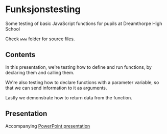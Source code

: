 # Funksjonstesting 
Some testing of basic JavaScript functions for pupils at Dreamthorpe High School

Check `www` folder for source files.

## Contents
In this presentation, we're testing how to define and run functions, by declaring them and calling them.

We're also testing how to declare functions with a parameter variable, so that we can send information to it as arguments.

Lastly we demonstrate how to return data from the function.

## Presentation
Accompanying [PowerPoint presentation](https://vikenfk-my.sharepoint.com/:p:/g/personal/kristerb_viken_no/EVA5JbkXfvNHpaXWDrVwRMgBF36tBE_K2_XK6IqSZjt75A?e=O5ExGa)
